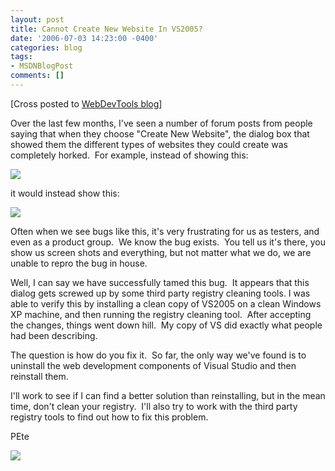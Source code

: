 ```yaml
---
layout: post
title: Cannot Create New Website In VS2005?
date: '2006-07-03 14:23:00 -0400'
categories: blog
tags:
- MSDNBlogPost
comments: []
---
```


[Cross posted to [WebDevTools blog](http://blogs.msdn.com/webdevtools/archive/2006/07/03/655420.aspx)]

Over the last few months, I've seen a number of forum posts from people saying that when they choose "Create New Website", the dialog box that showed them the different types of websites they could create was completely horked.  For example, instead of showing this:

![](http://blogs.msdn.com/photos/webdevtools/images/655408/original.aspx)

it would instead show this:

![](http://blogs.msdn.com/photos/webdevtools/images/655406/original.aspx)

Often when we see bugs like this, it's very frustrating for us as testers, and even as a product group.  We know the bug exists.  You tell us it's there, you show us screen shots and everything, but not matter what we do, we are unable to repro the bug in house.

Well, I can say we have successfully tamed this bug.  It appears that this dialog gets screwed up by some third party registry cleaning tools. I was able to verify this by installing a clean copy of VS2005 on a clean Windows XP machine, and then running the registry cleaning tool.  After accepting the changes, things went down hill.  My copy of VS did exactly what people had been describing.

The question is how do you fix it.  So far, the only way we've found is to uninstall the web development components of Visual Studio and then reinstall them.

I'll work to see if I can find a better solution than reinstalling, but in the mean time, don't clean your registry.  I'll also try to work with the third party registry tools to find out how to fix this problem.

PEte

![](http://blogs.msdn.com/aggbug.aspx?PostID=655422)